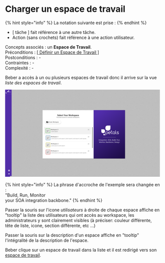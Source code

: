 # Charger un espace de travail

{% hint style="info" %}
La notation suivante est prise :
{% endhint %}

* \[ tâche \] fait référence à une autre tâche.
* Action \(sans crochets\) fait référence à une action utilisateur.

Concepts associés : un **Espace de Travail**.  
Préconditions : [\[ Définir un Espace de Travail \]](definir-un-espace-de-travail.md)  
Postconditions : -  
Contraintes : -  
Complexité : -

Beber a accès à un ou plusieurs espaces de travail donc il arrive sur la vue _liste des espaces de travail_.  

![Liste des espaces de travail](../../.gitbook/assets/bertrand-workspace-select-1.png)

{% hint style="info" %}
La phrase d'accroche de l'exemple sera changée en :  
"Build, Run, Monitor  
your SOA integration backbone."
{% endhint %}

Passer la souris sur l'icone _utilisateurs_ à droite de chaque espace affiche en "tooltip" la liste des utilisateurs qui ont accès au workspace, les administrateurs y sont clairement visibles \(à préciser: couleur différente, tête de liste, icone, section différente, etc ...\)

Passer la souris sur la description d'un espace affiche en "tooltip" l'intégralité de la description de l'espace.

Beber clique sur un espace de travail dans la liste et il est redirigé vers son [espace de travail](visualiser-un-espace-de-travail.md).

